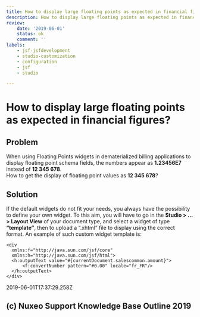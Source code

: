 ```yaml
---
title: How to display large floating points as expected in financial figures
description: How to display large floating points as expected in financial figures
review:
    date: '2019-06-01'
    status: ok
    comment: ''
labels:
    - jsf-jsfdevelopment
    - studio-customization
    - configuration
    - jsf
    - studio

---
```

# How to display large floating points as expected in financial figures?
## Problem
When using Floating Points widgets in dematerialized billing applications to display floating point schema fields, the numbers appear as **1.23456E7** instead of **12 345 678**.  
How to get the display of floating point values as **12 345 678**?
## Solution
If the default widgets do not fit your needs, you always have the possibility to define your own widget. To this aim, you will have to go in the **Studio > … > Layout View** of your document type, and select a widget of type **“template”**, then to upload a “.xhtml” file to display using the correct format. An example of such custom widget template is:

    <div
      xmlns:f="http://java.sun.com/jsf/core"
      xmlns:h="http://java.sun.com/jsf/html">
      <h:outputText value="#{currentDocument.salescommon.amount}">
          <f:convertNumber pattern="#0.00" locale="fr_FR"/>
      </h:outputText>
    </div>


2019-06-01T17:37:29.258Z
## (c) Nuxeo Support Knowledge Base Outline 2019
